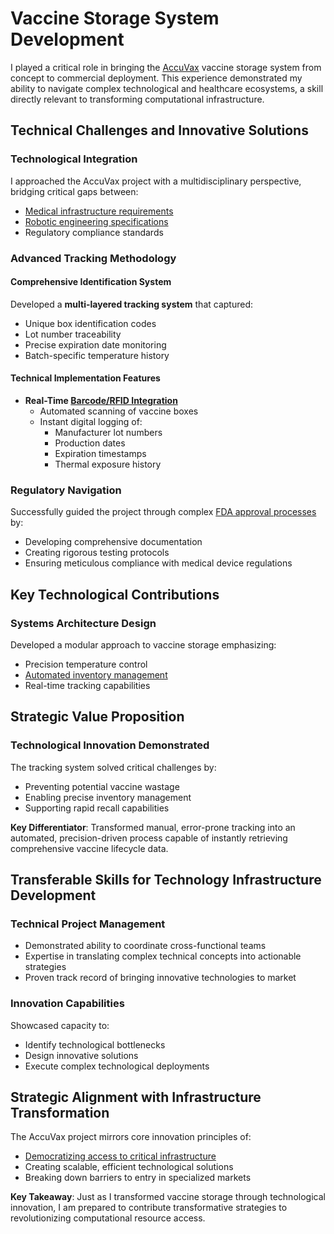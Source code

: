 # Vaccine Storage System Development
I played a critical role in bringing the [AccuVax](/literary_products/encyclopedia/MEDICAL_TECHNOLOGY.md) vaccine storage system from concept to commercial deployment. This experience demonstrated my ability to navigate complex technological and healthcare ecosystems, a skill directly relevant to transforming computational infrastructure.

## Technical Challenges and Innovative Solutions

### **Technological Integration**
I approached the AccuVax project with a multidisciplinary perspective, bridging critical gaps between:
- [Medical infrastructure requirements](/literary_products/encyclopedia/HEALTHCARE_TECHNOLOGY.md)
- [Robotic engineering specifications](/literary_products/encyclopedia/ROBOTICS.md)
- Regulatory compliance standards

### **Advanced Tracking Methodology**

#### **Comprehensive Identification System**
Developed a **multi-layered tracking system** that captured:
- Unique box identification codes
- Lot number traceability
- Precise expiration date monitoring
- Batch-specific temperature history

#### **Technical Implementation Features**
- **Real-Time [Barcode/RFID Integration](/literary_products/encyclopedia/TRACKING_TECHNOLOGIES.md)**
  - Automated scanning of vaccine boxes
  - Instant digital logging of:
    - Manufacturer lot numbers
    - Production dates
    - Expiration timestamps
    - Thermal exposure history

### **Regulatory Navigation**
Successfully guided the project through complex [FDA approval processes](/literary_products/encyclopedia/REGULATORY_FRAMEWORKS.md) by:
- Developing comprehensive documentation
- Creating rigorous testing protocols
- Ensuring meticulous compliance with medical device regulations

## Key Technological Contributions

### **Systems Architecture Design**
Developed a modular approach to vaccine storage emphasizing:
- Precision temperature control
- [Automated inventory management](/literary_products/encyclopedia/LOGISTICS.md)
- Real-time tracking capabilities

## Strategic Value Proposition

### **Technological Innovation Demonstrated**
The tracking system solved critical challenges by:
- Preventing potential vaccine wastage
- Enabling precise inventory management
- Supporting rapid recall capabilities

**Key Differentiator**: Transformed manual, error-prone tracking into an automated, precision-driven process capable of instantly retrieving comprehensive vaccine lifecycle data.

## Transferable Skills for Technology Infrastructure Development

### **Technical Project Management**
- Demonstrated ability to coordinate cross-functional teams
- Expertise in translating complex technical concepts into actionable strategies
- Proven track record of bringing innovative technologies to market

### **Innovation Capabilities**
Showcased capacity to:
- Identify technological bottlenecks
- Design innovative solutions
- Execute complex technological deployments

## Strategic Alignment with Infrastructure Transformation

The AccuVax project mirrors core innovation principles of:
- [Democratizing access to critical infrastructure](/literary_products/encyclopedia/ACCESSIBILITY.md)
- Creating scalable, efficient technological solutions
- Breaking down barriers to entry in specialized markets

**Key Takeaway**: Just as I transformed vaccine storage through technological innovation, I am prepared to contribute transformative strategies to revolutionizing computational resource access.